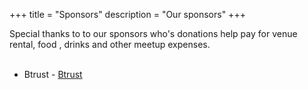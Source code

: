 +++
title = "Sponsors"
description = "Our sponsors"
+++

Special thanks to to our sponsors who's donations help pay for venue rental, food , drinks and other meetup expenses.
<br>
<br>

- Btrust - [Btrust](https://www.btrust.tech/)
